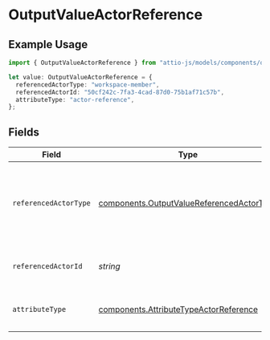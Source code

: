 # OutputValueActorReference

## Example Usage

```typescript
import { OutputValueActorReference } from "attio-js/models/components/outputvalue.js";

let value: OutputValueActorReference = {
  referencedActorType: "workspace-member",
  referencedActorId: "50cf242c-7fa3-4cad-87d0-75b1af71c57b",
  attributeType: "actor-reference",
};
```

## Fields

| Field                                                                                                  | Type                                                                                                   | Required                                                                                               | Description                                                                                            | Example                                                                                                |
| ------------------------------------------------------------------------------------------------------ | ------------------------------------------------------------------------------------------------------ | ------------------------------------------------------------------------------------------------------ | ------------------------------------------------------------------------------------------------------ | ------------------------------------------------------------------------------------------------------ |
| `referencedActorType`                                                                                  | [components.OutputValueReferencedActorType](../../models/components/outputvaluereferencedactortype.md) | :heavy_check_mark:                                                                                     | The type of the referenced actor. [Read more information on actor types here](/docs/actors).           | workspace-member                                                                                       |
| `referencedActorId`                                                                                    | *string*                                                                                               | :heavy_check_mark:                                                                                     | The ID of the referenced actor.                                                                        | 50cf242c-7fa3-4cad-87d0-75b1af71c57b                                                                   |
| `attributeType`                                                                                        | [components.AttributeTypeActorReference](../../models/components/attributetypeactorreference.md)       | :heavy_check_mark:                                                                                     | The attribute type of the value.                                                                       | actor-reference                                                                                        |